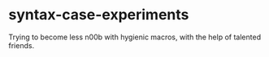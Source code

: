 # syntax-case-experiments
Trying to become less n00b with hygienic macros, with the help of talented friends.
